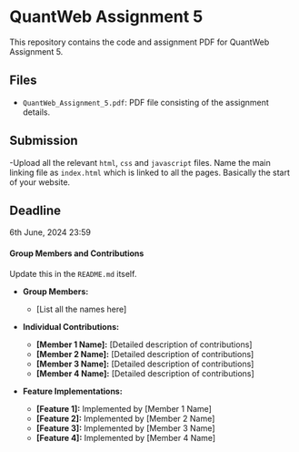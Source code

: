 # QuantWeb Assignment 5

This repository contains the code and assignment PDF for QuantWeb Assignment 5.

## Files

- `QuantWeb_Assignment_5.pdf`: PDF file consisting of the assignment details.

## Submission

-Upload all the relevant `html`, `css` and `javascript` files. Name the main linking file as `index.html` which is linked to all the pages. Basically the start of your website.

## Deadline

6th June, 2024 23:59

#### Group Members and Contributions

Update this in the `README.md` itself.

- **Group Members:**
  - [List all the names here]

- **Individual Contributions:**
  - **[Member 1 Name]:** [Detailed description of contributions]
  - **[Member 2 Name]:** [Detailed description of contributions]
  - **[Member 3 Name]:** [Detailed description of contributions]
  - **[Member 4 Name]:** [Detailed description of contributions]
  

- **Feature Implementations:**
  - **[Feature 1]:** Implemented by [Member 1 Name]
  - **[Feature 2]:** Implemented by [Member 2 Name]
  - **[Feature 3]:** Implemented by [Member 3 Name]
  - **[Feature 4]:** Implemented by [Member 4 Name]


